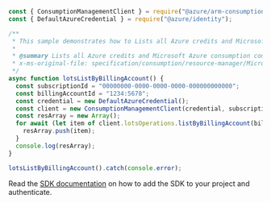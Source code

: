 ```javascript
const { ConsumptionManagementClient } = require("@azure/arm-consumption");
const { DefaultAzureCredential } = require("@azure/identity");

/**
 * This sample demonstrates how to Lists all Azure credits and Microsoft Azure consumption commitments for a billing account or a billing profile. Microsoft Azure consumption commitments are only supported for the billing account scope.
 *
 * @summary Lists all Azure credits and Microsoft Azure consumption commitments for a billing account or a billing profile. Microsoft Azure consumption commitments are only supported for the billing account scope.
 * x-ms-original-file: specification/consumption/resource-manager/Microsoft.Consumption/stable/2021-10-01/examples/LotsListByBillingAccount.json
 */
async function lotsListByBillingAccount() {
  const subscriptionId = "00000000-0000-0000-0000-000000000000";
  const billingAccountId = "1234:5678";
  const credential = new DefaultAzureCredential();
  const client = new ConsumptionManagementClient(credential, subscriptionId);
  const resArray = new Array();
  for await (let item of client.lotsOperations.listByBillingAccount(billingAccountId)) {
    resArray.push(item);
  }
  console.log(resArray);
}

lotsListByBillingAccount().catch(console.error);
```

Read the [SDK documentation](https://github.com/Azure/azure-sdk-for-js/blob/%40azure%2Farm-consumption_9.0.1/sdk/consumption/arm-consumption/README.md) on how to add the SDK to your project and authenticate.

